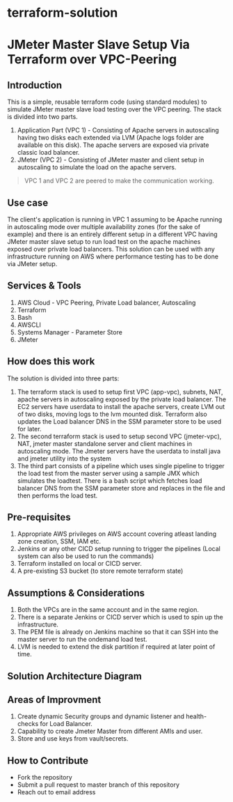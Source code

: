 # terraform-solution

# JMeter Master Slave Setup Via Terraform over VPC-Peering

## Introduction

This is a simple, reusable terraform code (using standard modules) to simulate JMeter master slave load testing over the VPC peering. The stack is divided into two parts.
1. Application Part (VPC 1) - Consisting of Apache servers in autoscaling having two disks each extended via LVM (Apache logs folder are available on this disk). The apache servers are exposed via private classic load balancer.
2. JMeter (VPC 2) - Consisting of JMeter master and client setup in autoscaling to simulate the load on the apache servers. 

> VPC 1 and VPC 2 are peered to make the communication working.

## Use case
The client's application is running in VPC 1 assuming to be Apache running in autoscaling mode over multiple availability zones (for the sake of example) and there is an entirely different setup in a different VPC having JMeter master slave setup to run load test on the apache machines exposed over private load balancers. This solution can be used with any infrastructure running on AWS where performance testing has to be done via JMeter setup.

## Services & Tools
1. AWS Cloud - VPC Peering, Private Load balancer, Autoscaling
2. Terraform
3. Bash
4. AWSCLI
5. Systems Manager - Parameter Store
6. JMeter

## How does this work

The solution is divided into three parts:
1. The terraform stack is used to setup first VPC (app-vpc), subnets, NAT, apache servers in autoscaling exposed by the private load balancer. The EC2 servers have userdata to install the apache servers, create LVM out of two disks, moving logs to the lvm mounted disk. Terraform also updates the Load balancer DNS in the SSM parameter store to be used for later.
2. The second terraform stack is used to setup second VPC (jmeter-vpc), NAT, jmeter master standalone server and client machines in autoscaling mode. The Jmeter servers have the userdata to install java and jmeter utility into the system
3. The third part consists of a pipeline which uses single pipeline to trigger the load test from the master server using a sample JMX which simulates the loadtest. There is a bash script which fetches load balancer DNS from the SSM parameter store and replaces in the file and then performs the load test.

## Pre-requisites
1. Appropriate AWS privileges on AWS account covering atleast landing zone creation, SSM, IAM etc.
2. Jenkins or any other CICD setup running to trigger the pipelines (Local system can also be used to run the commands)
3. Terraform installed on local or CICD server.
4. A pre-existing S3 bucket (to store remote terraform state)


## Assumptions & Considerations
1. Both the VPCs are in the same account and in the same region.
2. There is a separate Jenkins or CICD server which is used to spin up the infrastructure.
3. The PEM file is already on Jenkins machine so that it can SSH into the master server to run the ondemand load test.
4. LVM is needed to extend the disk partition if required at later point of time.

## Solution Architecture Diagram


## Areas of Improvment
  
1. Create dynamic Security groups and dynamic listener and health-checks for Load Balancer.
2. Capability to create Jmeter Master from different AMIs and user.
3. Store and use keys from vault/secrets.

  
  
## How to Contribute

- Fork the repository
- Submit a pull request to master branch of this repository
- Reach out to email address


